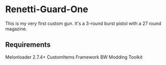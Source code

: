 # Renetti-Guard-One
This is my very first custom gun. It's a 3-round burst pistol with a 27 round magazine.

## Requirements 
Melonloader 2.7.4+ 
CustomItems Framework
BW Modding Toolkit
